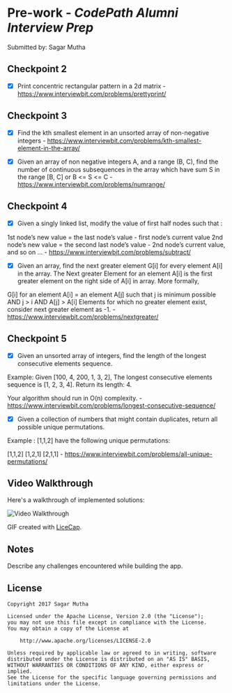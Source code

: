 # Pre-work - *CodePath Alumni Interview Prep*

Submitted by: Sagar Mutha

## Checkpoint 2

* [x] Print concentric rectangular pattern in a 2d matrix - https://www.interviewbit.com/problems/prettyprint/

## Checkpoint 3

* [x] Find the kth smallest element in an unsorted array of non-negative integers -  https://www.interviewbit.com/problems/kth-smallest-element-in-the-array/

* [x] Given an array of non negative integers A, and a range (B, C), find the number of continuous subsequences in the array which have sum S in the range [B, C] or B <= S <= C - https://www.interviewbit.com/problems/numrange/


## Checkpoint 4

* [x] Given a singly linked list, modify the value of first half nodes such that :

1st node’s new value = the last node’s value - first node’s current value
2nd node’s new value = the second last node’s value - 2nd node’s current value,
and so on … - https://www.interviewbit.com/problems/subtract/

* [x] Given an array, find the next greater element G[i] for every element A[i] in the array. The Next greater Element for an element A[i] is the first greater element on the right side of A[i] in array. 
More formally,

G[i] for an element A[i] = an element A[j] such that 
    j is minimum possible AND 
    j > i AND
    A[j] > A[i]
Elements for which no greater element exist, consider next greater element as -1. - https://www.interviewbit.com/problems/nextgreater/

## Checkpoint 5

* [x] Given an unsorted array of integers, find the length of the longest consecutive elements sequence.

Example: 
Given [100, 4, 200, 1, 3, 2],
The longest consecutive elements sequence is [1, 2, 3, 4]. Return its length: 4.

Your algorithm should run in O(n) complexity. - https://www.interviewbit.com/problems/longest-consecutive-sequence/

* [x] Given a collection of numbers that might contain duplicates, return all possible unique permutations.

Example :
[1,1,2] have the following unique permutations:

[1,1,2]
[1,2,1]
[2,1,1] - https://www.interviewbit.com/problems/all-unique-permutations/


## Video Walkthrough

Here's a walkthrough of implemented solutions:

<img src='https://i.imgur.com/QhdxLPx.gif' title='Video Walkthrough' width='' alt='Video Walkthrough' />

GIF created with [LiceCap](http://www.cockos.com/licecap/).

## Notes

Describe any challenges encountered while building the app.


## License

    Copyright 2017 Sagar Mutha

    Licensed under the Apache License, Version 2.0 (the "License");
    you may not use this file except in compliance with the License.
    You may obtain a copy of the License at

        http://www.apache.org/licenses/LICENSE-2.0

    Unless required by applicable law or agreed to in writing, software
    distributed under the License is distributed on an "AS IS" BASIS,
    WITHOUT WARRANTIES OR CONDITIONS OF ANY KIND, either express or implied.
    See the License for the specific language governing permissions and
    limitations under the License.